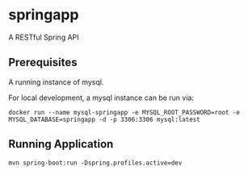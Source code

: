 # springapp

A RESTful Spring API 

## Prerequisites

A running instance of mysql.

For local development, a mysql instance can be run via:
```
docker run --name mysql-springapp -e MYSQL_ROOT_PASSWORD=root -e MYSQL_DATABASE=springapp -d -p 3306:3306 mysql:latest

```

## Running Application

```
mvn spring-boot:run -Dspring.profiles.active=dev
```